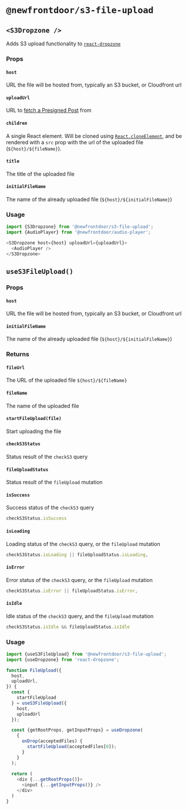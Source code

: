 # `@newfrontdoor/s3-file-upload`

## `<S3Dropzone />`

Adds S3 upload functionality to [`react-dropzone`](https://github.com/react-dropzone/react-dropzone)

### Props

#### `host`

URL the file will be hosted from, typically an S3 bucket, or Cloudfront url

#### `uploadUrl`

URL to [fetch a Presigned Post](https://docs.aws.amazon.com/AmazonS3/latest/dev/PresignedUrlUploadObject.html) from

#### `children`

A single React element. Will be cloned using [`React.cloneElement`](https://reactjs.org/docs/react-api.html#cloneelement),
and be rendered with a `src` prop with the url of the uploaded file (`${host}/${fileName}`).

#### `title`

The title of the uploaded file

#### `initialFileName`

The name of the already uploaded file (`${host}/${initialFileName}`)

### Usage

```js
import {S3Dropzone} from '@newfrontdoor/s3-file-upload';
import {AudioPlayer} from '@newfrontdoor/audio-player';

<S3Dropzone host={host} uploadUrl={uploadUrl}>
  <AudioPlayer />
</S3Dropzone>
```

## `useS3FileUpload()`

### Props

#### `host`

URL the file will be hosted from, typically an S3 bucket, or Cloudfront url

#### `initialFileName`

The name of the already uploaded file (`${host}/${initialFileName}`)

### Returns

#### `fileUrl`

The URL of the uploaded file `${host}/${fileName}`

#### `fileName`

The name of the uploaded file

#### `startFileUpload(file)`

Start uploading the file

#### `checkS3Status`

Status result of the `checkS3` query

#### `fileUploadStatus`

Status result of the `fileUpload` mutation

#### `isSuccess`

Success status of the `checkS3` query

```js
checkS3Status.isSuccess
```

#### `isLoading`

Loading status of the `checkS3` query, or the `fileUpload` mutation

```js
checkS3Status.isLoading || fileUploadStatus.isLoading,
```

#### `isError`

Error status of the `checkS3` query, or the `fileUpload` mutation

```js
checkS3Status.isError || fileUploadStatus.isError,
```

#### `isIdle`

Idle status of the `checkS3` query, and the `fileUpload` mutation

```js
checkS3Status.isIdle && fileUploadStatus.isIdle
```

### Usage

```js
import {useS3FileUpload} from '@newfrontdoor/s3-file-upload';
import {useDropzone} from 'react-dropzone';

function FileUpload({
  host,
  uploadUrl,
}) {
  const {
    startFileUpload
  } = useS3FileUpload({
    host,
    uploadUrl
  });

  const {getRootProps, getInputProps} = useDropzone(
    {
      onDrop(acceptedFiles) {
        startFileUpload(acceptedFiles[0]);
      }
    }
  );
  
  return (
    <div {...getRootProps()}>
      <input {...getInputProps()} />
    </div>
  )
}
```
